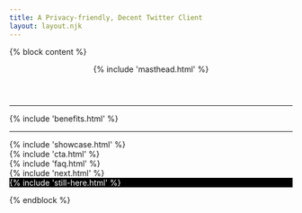 ```yaml
---
title: A Privacy-friendly, Decent Twitter Client
layout: layout.njk
---
```


{% block content %}
<!-- Masthead -->
<header class="masthead text-center">
  {% include 'masthead.html' %}
</header>

<hr class="w-60 mx-auto">

<section id="benefits" class="features-icons my-5">
  {% include 'benefits.html' %}
</section>

<hr class="w-60 mx-auto">

<section class="showcase py-5 mt-5">
  {% include 'showcase.html' %}
</section>

<section id="cta" class="container text-center mt-5 py-5">
  {% include 'cta.html' %}
</section>

<section id="faq" class=" mt-5 py-5">
  {% include 'faq.html' %}
</section>

<!--
<section class="container mt-5">
  {% include 'testimonials.html' %}
</section>
-->

<section class="mt-5">
  {% include 'next.html' %}
</section>

<section class="mt-5" style="background-color: black!important; color: white!important;">
  {% include 'still-here.html' %}
</section>

{% endblock %}